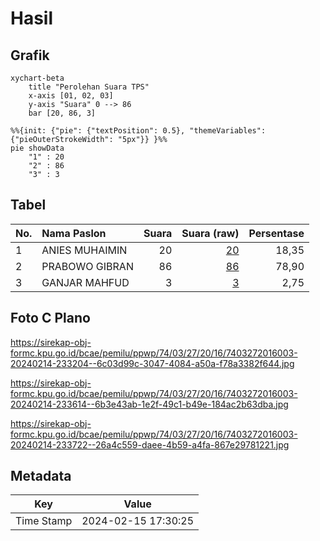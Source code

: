 # Hasil

## Grafik

```mermaid
xychart-beta
    title "Perolehan Suara TPS"
    x-axis [01, 02, 03]
    y-axis "Suara" 0 --> 86
    bar [20, 86, 3]
```

```mermaid
%%{init: {"pie": {"textPosition": 0.5}, "themeVariables": {"pieOuterStrokeWidth": "5px"}} }%%
pie showData
    "1" : 20
    "2" : 86
    "3" : 3
```

## Tabel

| No. | Nama Paslon    | Suara | Suara (raw) | Persentase |
|:--- |:-------------- | -----:| -----------:| ----------:|
| 1   | ANIES MUHAIMIN | 20    | [20][p-1]   | 18,35      |
| 2   | PRABOWO GIBRAN | 86    | [86][p-2]   | 78,90      |
| 3   | GANJAR MAHFUD  | 3     | [3][p-3]    | 2,75       |


[p-1]: https://github.com/gigit-pemilu/pemilu-2024-74-sulawesi-tenggara/blob/main/pilpres/hitung-suara/sub/74-sulawesi-tenggara/sub/03-muna/sub/27-tongkuno/sub/2016-fongkaniwa/sub/003-tps/sub/paslon-1.txt
[p-2]: https://github.com/gigit-pemilu/pemilu-2024-74-sulawesi-tenggara/blob/main/pilpres/hitung-suara/sub/74-sulawesi-tenggara/sub/03-muna/sub/27-tongkuno/sub/2016-fongkaniwa/sub/003-tps/sub/paslon-2.txt
[p-3]: https://github.com/gigit-pemilu/pemilu-2024-74-sulawesi-tenggara/blob/main/pilpres/hitung-suara/sub/74-sulawesi-tenggara/sub/03-muna/sub/27-tongkuno/sub/2016-fongkaniwa/sub/003-tps/sub/paslon-3.txt

## Foto C Plano

https://sirekap-obj-formc.kpu.go.id/bcae/pemilu/ppwp/74/03/27/20/16/7403272016003-20240214-233204--6c03d99c-3047-4084-a50a-f78a3382f644.jpg

https://sirekap-obj-formc.kpu.go.id/bcae/pemilu/ppwp/74/03/27/20/16/7403272016003-20240214-233614--6b3e43ab-1e2f-49c1-b49e-184ac2b63dba.jpg

https://sirekap-obj-formc.kpu.go.id/bcae/pemilu/ppwp/74/03/27/20/16/7403272016003-20240214-233722--26a4c559-daee-4b59-a4fa-867e29781221.jpg


## Metadata

| Key        | Value               |
| ---------- | ------------------- |
| Time Stamp | 2024-02-15 17:30:25 |



